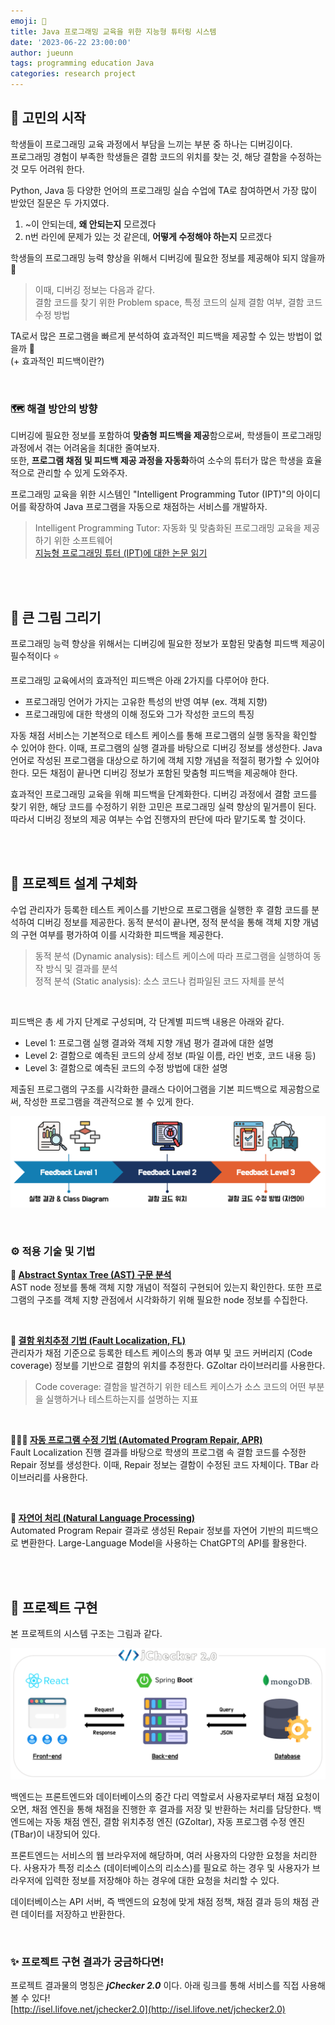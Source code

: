 ```yaml
---
emoji: 🤖
title: Java 프로그래밍 교육을 위한 지능형 튜터링 시스템
date: '2023-06-22 23:00:00'
author: jueunn
tags: programming education Java
categories: research project
---
```


## 💭 고민의 시작

학생들이 프로그래밍 교육 과정에서 부담을 느끼는 부분 중 하나는 디버깅이다.  
프로그래밍 경험이 부족한 학생들은 결함 코드의 위치를 찾는 것, 해당 결함을 수정하는 것 모두 어려워 한다.  

Python, Java 등 다양한 언어의 프로그래밍 실습 수업에 TA로 참여하면서 가장 많이 받았던 질문은 두 가지였다.
1. ~이 안되는데, **왜 안되는지** 모르겠다
2. n번 라인에 문제가 있는 것 같은데, **어떻게 수정해야 하는지** 모르겠다


학생들의 프로그래밍 능력 향상을 위해서 디버깅에 필요한 정보를 제공해야 되지 않을까 🤔

> 이때, 디버깅 정보는 다음과 같다.  
> 결함 코드를 찾기 위한 Problem space, 특정 코드의 실제 결함 여부, 결함 코드 수정 방법

TA로서 많은 프로그램을 빠르게 분석하여 효과적인 피드백을 제공할 수 있는 방법이 없을까 🤔  
(+ 효과적인 피드백이란?)

<br>

### 🗺 해결 방안의 방향

디버깅에 필요한 정보를 포함하여 **맞춤형 피드백을 제공**함으로써, 학생들이 프로그래밍 과정에서 겪는 어려움을 최대한 줄여보자.  
또한, **프로그램 채점 및 피드백 제공 과정을 자동화**하여 소수의 튜터가 많은 학생을 효율적으로 관리할 수 있게 도와주자.  

프로그래밍 교육을 위한 시스템인 "Intelligent Programming Tutor (IPT)"의 아이디어를 확장하여 Java 프로그램을 자동으로 채점하는 서비스를 개발하자.

> Intelligent Programming Tutor: 자동화 및 맞춤화된 프로그래밍 교육을 제공하기 위한 소프트웨어   
> [지능형 프로그래밍 튜터 (IPT)에 대한 논문 읽기](http://www.jooyongyi.com/papers/ESEC-FSE17-a.pdf)

<br><br>

## 🔎 큰 그림 그리기

프로그래밍 능력 향상을 위해서는 디버깅에 필요한 정보가 포함된 맞춤형 피드백 제공이 필수적이다️ ⭐️  

프로그래밍 교육에서의 효과적인 피드백은 아래 2가지를 다루어야 한다.
* 프로그래밍 언어가 가지는 고유한 특성의 반영 여부 (ex. 객체 지향)
* 프로그래밍에 대한 학생의 이해 정도와 그가 작성한 코드의 특징

자동 채점 서비스는 기본적으로 테스트 케이스를 통해 프로그램의 실행 동작을 확인할 수 있어야 한다. 이때, 프로그램의 실행 결과를 바탕으로 디버깅 정보를 생성한다. Java 언어로 작성된 프로그램을 대상으로 하기에 객체 지향 개념을 적절히 평가할 수 있어야 한다. 모든 채점이 끝나면 디버깅 정보가 포함된 맞춤형 피드백을 제공해야 한다.  

효과적인 프로그래밍 교육을 위해 피드백을 단계화한다. 디버깅 과정에서 결함 코드를 찾기 위한, 해당 코드를 수정하기 위한 고민은 프로그래밍 실력 향상의 밑거름이 된다. 따라서 디버깅 정보의 제공 여부는 수업 진행자의 판단에 따라 맡기도록 할 것이다.

<br><br>

## 🚀 프로젝트 설계 구체화

수업 관리자가 등록한 테스트 케이스를 기반으로 프로그램을 실행한 후 결함 코드를 분석하여 디버깅 정보를 제공한다. 동적 분석이 끝나면, 정적 분석을 통해 객체 지향 개념의 구현 여부를 평가하여 이를 시각화한 피드백을 제공한다.  
> 동적 분석 (Dynamic analysis): 테스트 케이스에 따라 프로그램을 실행하여 동작 방식 및 결과를 분석  
> 정적 분석 (Static analysis): 소스 코드나 컴파일된 코드 자체를 분석

<br>

피드백은 총 세 가지 단계로 구성되며, 각 단계별 피드백 내용은 아래와 같다.
* Level 1: 프로그램 실행 결과와 객체 지향 개념 평가 결과에 대한 설명
* Level 2: 결함으로 예측된 코드의 상세 정보 (파일 이름, 라인 번호, 코드 내용 등)
* Level 3: 결함으로 예측된 코드의 수정 방법에 대한 설명

제출된 프로그램의 구조를 시각화한 클래스 다이어그램을 기본 피드백으로 제공함으로써, 작성한 프로그램을 객관적으로 볼 수 있게 한다.  

![feedback-design.png](feedback-design.png)

<br>

### ⚙️ 적용 기술 및 기법

**🍃 <U>Abstract Syntax Tree (AST) 구문 분석</U>**  
AST node 정보를 통해 객체 지향 개념이 적절히 구현되어 있는지 확인한다. 또한 프로그램의 구조를 객체 지향 관점에서 시각화하기 위해 필요한 node 정보를 수집한다.

<br>

**📍 <U>결함 위치추정 기법 (Fault Localization, FL)</U>**  
관리자가 채점 기준으로 등록한 테스트 케이스의 통과 여부 및 코드 커버리지 (Code coverage) 정보를 기반으로 결함의 위치를 추정한다. GZoltar 라이브러리를 사용한다.  
> Code coverage: 결함을 발견하기 위한 테스트 케이스가 소스 코드의 어떤 부분을 실행하거나 테스트하는지를 설명하는 지표   

<br>

**👩🏻‍🔧 <U>자동 프로그램 수정 기법 (Automated Program Repair, APR)</U>**  
Fault Localization 진행 결과를 바탕으로 학생의 프로그램 속 결함 코드를 수정한 Repair 정보를 생성한다. 이때, Repair 정보는 결함이 수정된 코드 자체이다. TBar 라이브러리를 사용한다. 

<br>

**💬 <U>자연어 처리 (Natural Language Processing)</U>**  
Automated Program Repair 결과로 생성된 Repair 정보를 자연어 기반의 피드백으로 변환한다. Large-Language Model을 사용하는 ChatGPT의 API를 활용한다.

<br><br>

## 🤖 프로젝트 구현

본 프로젝트의 시스템 구조는 그림과 같다.  

![system-detail.png](system-detail.png)  

백엔드는 프론트엔드와 데이터베이스의 중간 다리 역할로서 사용자로부터 채점 요청이 오면, 채점 엔진을 통해 채점을 진행한 후 결과를 저장 및 반환하는 처리를 담당한다. 백엔드에는 자동 채점 엔진, 결함 위치추정 엔진 (GZoltar), 자동 프로그램 수정 엔진 (TBar)이 내장되어 있다.  

프론트엔드는 서비스의 웹 브라우저에 해당하며, 여러 사용자의 다양한 요청을 처리한다. 사용자가 특정 리소스 (데이터베이스의 리소스)를 필요로 하는 경우 및 사용자가 브라우저에 입력한 정보를 저장해야 하는 경우에 대한 요청을 처리할 수 있다.  

데이터베이스는 API 서버, 즉 백엔드의 요청에 맞게 채점 정책, 채점 결과 등의 채점 관련 데이터를 저장하고 반환한다.  

<br>

### ✨ 프로젝트 구현 결과가 궁금하다면!
프로젝트 결과물의 명칭은 **_jChecker 2.0_** 이다. 아래 링크를 통해 서비스를 직접 사용해볼 수 있다!  
[http://isel.lifove.net/jchecker2.0](http://isel.lifove.net/jchecker2.0)  


```toc

```
